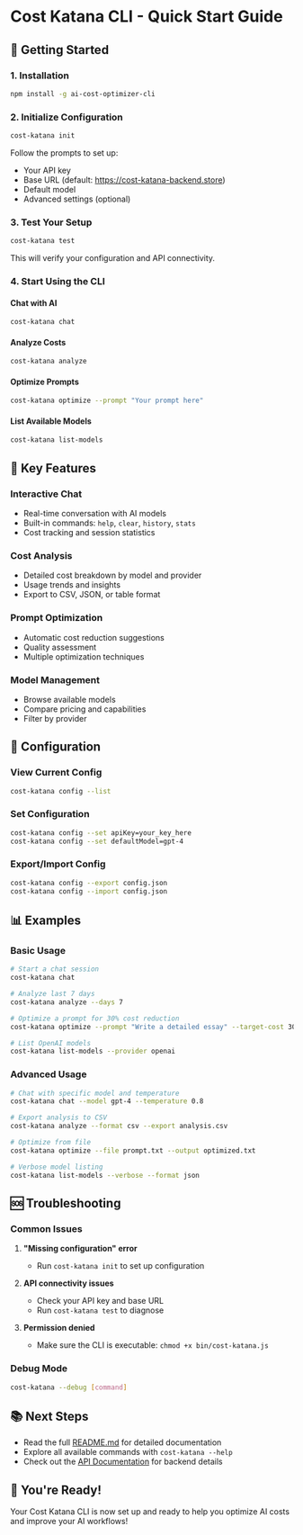 # Cost Katana CLI - Quick Start Guide

## 🚀 Getting Started

### 1. Installation
```bash
npm install -g ai-cost-optimizer-cli
```

### 2. Initialize Configuration
```bash
cost-katana init
```

Follow the prompts to set up:
- Your API key
- Base URL (default: https://cost-katana-backend.store)
- Default model
- Advanced settings (optional)

### 3. Test Your Setup
```bash
cost-katana test
```

This will verify your configuration and API connectivity.

### 4. Start Using the CLI

#### Chat with AI
```bash
cost-katana chat
```

#### Analyze Costs
```bash
cost-katana analyze
```

#### Optimize Prompts
```bash
cost-katana optimize --prompt "Your prompt here"
```

#### List Available Models
```bash
cost-katana list-models
```

## 🎯 Key Features

### Interactive Chat
- Real-time conversation with AI models
- Built-in commands: `help`, `clear`, `history`, `stats`
- Cost tracking and session statistics

### Cost Analysis
- Detailed cost breakdown by model and provider
- Usage trends and insights
- Export to CSV, JSON, or table format

### Prompt Optimization
- Automatic cost reduction suggestions
- Quality assessment
- Multiple optimization techniques

### Model Management
- Browse available models
- Compare pricing and capabilities
- Filter by provider

## 🔧 Configuration

### View Current Config
```bash
cost-katana config --list
```

### Set Configuration
```bash
cost-katana config --set apiKey=your_key_here
cost-katana config --set defaultModel=gpt-4
```

### Export/Import Config
```bash
cost-katana config --export config.json
cost-katana config --import config.json
```

## 📊 Examples

### Basic Usage
```bash
# Start a chat session
cost-katana chat

# Analyze last 7 days
cost-katana analyze --days 7

# Optimize a prompt for 30% cost reduction
cost-katana optimize --prompt "Write a detailed essay" --target-cost 30

# List OpenAI models
cost-katana list-models --provider openai
```

### Advanced Usage
```bash
# Chat with specific model and temperature
cost-katana chat --model gpt-4 --temperature 0.8

# Export analysis to CSV
cost-katana analyze --format csv --export analysis.csv

# Optimize from file
cost-katana optimize --file prompt.txt --output optimized.txt

# Verbose model listing
cost-katana list-models --verbose --format json
```

## 🆘 Troubleshooting

### Common Issues

1. **"Missing configuration" error**
   - Run `cost-katana init` to set up configuration

2. **API connectivity issues**
   - Check your API key and base URL
   - Run `cost-katana test` to diagnose

3. **Permission denied**
   - Make sure the CLI is executable: `chmod +x bin/cost-katana.js`

### Debug Mode
```bash
cost-katana --debug [command]
```

## 📚 Next Steps

- Read the full [README.md](README.md) for detailed documentation
- Explore all available commands with `cost-katana --help`
- Check out the [API Documentation](https://github.com/Hypothesize-Tech/costkatana-backend) for backend details

## 🎉 You're Ready!

Your Cost Katana CLI is now set up and ready to help you optimize AI costs and improve your AI workflows! 